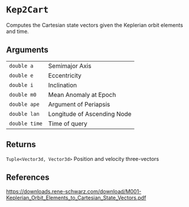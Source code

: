 # `Kep2Cart`
Computes the Cartesian state vectors given the Keplerian orbit elements and time.
## Arguments
|||
|--|--|
|`double a`      |Semimajor Axis
|`double e`      |Eccentricity
|`double i`      |Inclination
|`double m0`    |Mean Anomaly at Epoch
|`double ape`  |Argument of Periapsis
|`double lan`  |Longitude of Ascending Node
|`double time`|Time of query

## Returns
`Tuple<Vector3d, Vector3d>` Position and velocity three-vectors

## References
https://downloads.rene-schwarz.com/download/M001-Keplerian_Orbit_Elements_to_Cartesian_State_Vectors.pdf